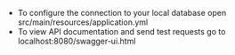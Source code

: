 * To configure the connection to your local database open src/main/resources/application.yml
* To view API documentation and send test requests go to localhost:8080/swagger-ui.html
